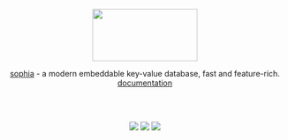 
<p align="center">
	<a href="http://sphia.org"><img src="http://sphia.org/logo.png" width="190px" height="95px" /></a>
</p>
<p align="center">
	<a href="http://sphia.org">sophia</a> - a modern embeddable key-value database, fast and feature-rich.
	<br>
	<a href="http://sphia.org/documentation.html">documentation</a>
	<br>
	<br>
</p>
<br>
<p align="center">
	<a href="https://travis-ci.org/pmwkaa/sophia"><img src="https://travis-ci.org/pmwkaa/sophia.svg?branch=master" /></a>
	<a href="https://scan.coverity.com/projects/5109"><img src="https://scan.coverity.com/projects/5109/badge.svg" /></a>
	<a href="https://coveralls.io/r/pmwkaa/sophia?branch=master"><img src="https://coveralls.io/repos/pmwkaa/sophia/badge.svg?branch=master" /></a>
</p>
